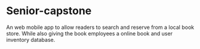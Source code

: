 Senior-capstone
==============

 An web mobile app to allow readers to search and reserve from a local book store. 
 While also giving the book employees a online book and user inventory database.
